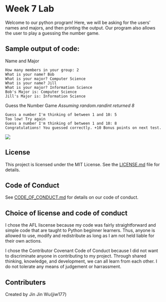 # Week 7 Lab

Welcome to our python program! Here, we will be asking for the users' names and majors, and then printing the output. Our program also allows the user to play a guessing the number game.

## Sample output of code:
Name and Major
```
How many members in your group: 2
What is your name? Bob
What is your major? Computer Science
What is your name? Jill
What is your major? Information Science
Bob's Major is: Computer Science
Jill's Major is: Information Science
```
Guess the Number Game
*Assuming random.randint returned 8*
```
Guess a number I'm thinking of between 1 and 10: 5
Too low! Try again
Guess a number I'm thinking of between 1 and 10: 8
Congratulations! You guessed correctly. +10 Bonus points on next test.
```
![](https://media.tenor.com/images/51dba2e9eabb2af35249113b3dd604a0/tenor.gif)

## License
This project is licensed under the MIT License. See the [LICENSE.md](LICENSE.md) file for details.

## Code of Conduct
See [CODE_OF_CONDUCT.md](CODE_OF_CONDUCT.md) for details on our code of conduct.

## Choice of license and code of conduct
I chose the AFL liscense because my code was fairly straightforward and simple code that are taught to Python beginner learners. Thus, anyone is allowed to use, modify and redistribute as long as I am not held liable for their own actions.

I chose the Contributor Covenant Code of Conduct because I did not want to discriminate anyone in contributing to my project. Through shared thinking, knowledge, and development, we can all learn from each other. I do not tolerate any means of judgement or harrassment.

## Contributers
Created by Jin Jin Wu(jiw177)
